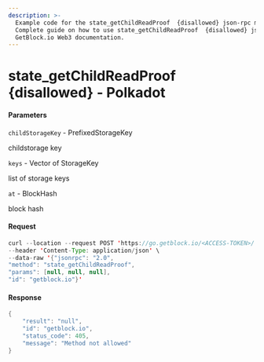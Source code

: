 ```yaml
---
description: >-
  Example code for the state_getChildReadProof  {disallowed} json-rpc method.
  Сomplete guide on how to use state_getChildReadProof  {disallowed} json-rpc in
  GetBlock.io Web3 documentation.
---
```


# state\_getChildReadProof {disallowed} - Polkadot

#### Parameters

`childStorageKey` - PrefixedStorageKey

childstorage key

`keys` - Vector of StorageKey

list of storage keys

`at` - BlockHash

block hash

#### Request

```java
curl --location --request POST 'https://go.getblock.io/<ACCESS-TOKEN>/' \
--header 'Content-Type: application/json' \ 
--data-raw '{"jsonrpc": "2.0",
"method": "state_getChildReadProof",
"params": [null, null, null],
"id": "getblock.io"}'
```

#### Response

```java
{
    "result": "null",
    "id": "getblock.io",
    "status_code": 405,
    "message": "Method not allowed"
}
```
